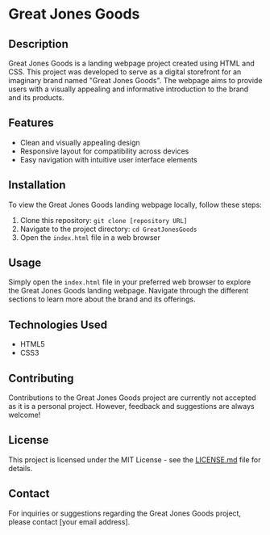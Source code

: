 # Great Jones Goods

## Description

Great Jones Goods is a landing webpage project created using HTML and CSS. This project was developed to serve as a digital storefront for an imaginary brand named "Great Jones Goods". The webpage aims to provide users with a visually appealing and informative introduction to the brand and its products.

## Features

- Clean and visually appealing design
- Responsive layout for compatibility across devices
- Easy navigation with intuitive user interface elements

## Installation

To view the Great Jones Goods landing webpage locally, follow these steps:

1. Clone this repository: `git clone [repository URL]`
2. Navigate to the project directory: `cd GreatJonesGoods`
3. Open the `index.html` file in a web browser

## Usage

Simply open the `index.html` file in your preferred web browser to explore the Great Jones Goods landing webpage. Navigate through the different sections to learn more about the brand and its offerings.

## Technologies Used

- HTML5
- CSS3

## Contributing

Contributions to the Great Jones Goods project are currently not accepted as it is a personal project. However, feedback and suggestions are always welcome!

## License

This project is licensed under the MIT License - see the [LICENSE.md](LICENSE.md) file for details.

## Contact

For inquiries or suggestions regarding the Great Jones Goods project, please contact [your email address].

